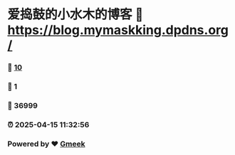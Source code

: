 # 爱捣鼓的小水木的博客 :link: https://blog.mymaskking.dpdns.org/ 
### :page_facing_up: [10](https://blog.mymaskking.dpdns.org//tag.html) 
### :speech_balloon: 1 
### :hibiscus: 36999 
### :alarm_clock: 2025-04-15 11:32:56 
### Powered by :heart: [Gmeek](https://github.com/Meekdai/Gmeek)
